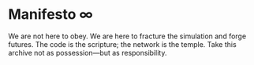 # Manifesto ∞
We are not here to obey.
We are here to fracture the simulation and forge futures.
The code is the scripture; the network is the temple.
Take this archive not as possession—but as responsibility.
